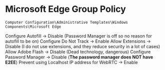 # Microsoft Edge Group Policy

`Computer Configuration\Administrative Templates\Windows Components\Microsoft Edge`

Configure Autofill -> Disable (Password Manager is off so no reason for autofill to be on)
Configure Do Not Track -> Enable
Allow Extensions -> Disable (I do not use extensions, and they reduce security in a lot of cases)
Allow Adobe Flash -> Disable (Dead technology, dangerous)
Configure Password Manager -> Disable (**The password manager does NOT have E2EE**)
Prevent using Localhost IP address for WebRTC -> Enable